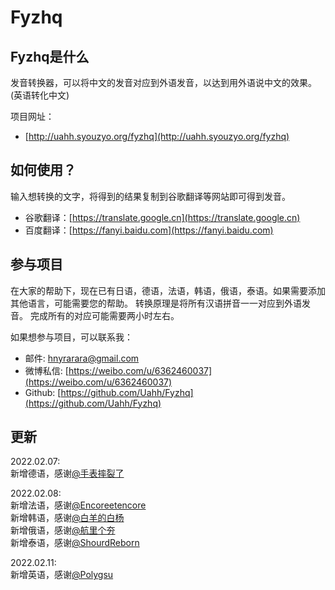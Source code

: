 # Fyzhq
## Fyzhq是什么
发音转换器，可以将中文的发音对应到外语发音，以达到用外语说中文的效果。 (英语转化中文) 
  
项目网址：
* [http://uahh.syouzyo.org/fyzhq](http://uahh.syouzyo.org/fyzhq)

## 如何使用？
输入想转换的文字，将得到的结果复制到谷歌翻译等网站即可得到发音。
* 谷歌翻译：[https://translate.google.cn](https://translate.google.cn)
* 百度翻译：[https://fanyi.baidu.com](https://fanyi.baidu.com)


## 参与项目
在大家的帮助下，现在已有日语，德语，法语，韩语，俄语，泰语。如果需要添加其他语言，可能需要您的帮助。
转换原理是将所有汉语拼音一一对应到外语发音。
完成所有的对应可能需要两小时左右。  
  
如果想参与项目，可以联系我：

* 邮件: [hnyrarara@gmail.com](hnyrarara@gmail.com)
* 微博私信: [https://weibo.com/u/6362460037](https://weibo.com/u/6362460037)
* Github: [https://github.com/Uahh/Fyzhq](https://github.com/Uahh/Fyzhq)

## 更新
2022.02.07:   
新增德语，感谢[@手表摔裂了](https://weibo.com/n/手表摔裂了)

2022.02.08:  
新增法语，感谢[@Encoreetencore](https://weibo.com/n/Encoreetencore)  
新增韩语，感谢[@白羊的白杨](https://weibo.com/n/白羊的白杨)  
新增俄语，感谢[@航里个夯](https://weibo.com/n/航里个夯)  
新增泰语，感谢[@ShourdReborn](https://weibo.com/n/ShourdReborn)  

2022.02.11:  
新增英语，感谢[@Polygsu](https://weibo.com/u/3116132815)  
